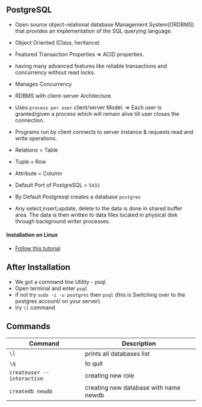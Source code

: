 ## PostgreSQL

- Open source object-relational database Management System(ORDBMS) that provides an implementation of the SQL querying language.
- Object Oriented (Class, heritance)
- Featured Transaction Properties => ACID properties.
- having many advanced features like reliable transactions and concurrency without read locks.
- Manages Concurrency

- RDBMS with client-server Architecture.
- Uses `process per user` client/server Model. => Each user is granted/given a process which will remain alive till user closes the connection.
- Programs run by client connects to server instance & requests read and write operations.



- Relations = Table
- Tuple = Row
- Attribute = Column 

- Default Port of PostgreSQL = `5432`
- By Default Postgresql creates a database `postgres`

- Any select,insert,update, delete to the data is done in shared buffer area. The data is then written to data files located in physical disk through background writer processes.

#### Installation on Linux
- [Follow this tutorial](https://www.digitalocean.com/community/tutorials/how-to-install-and-use-postgresql-on-ubuntu-18-04)

## After Installation
  - We got a command line Utility - psql. 
  - Open terminal and enter `psql`
  - if not try `sudo -i -u postgres` then `psql` (this is Switching over to the postgres account/ on your server).
  -  try `\l` command

## Commands

| Command                    |              Description              |
|----------------------------|---------------------------------------|
| `\l`                       | prints all databases list             |
| `\q`                       | to quit                               |
| `createuser --interactive` | creating new role                     |
| `createdb newdb`           | creating new database with name newdb |

